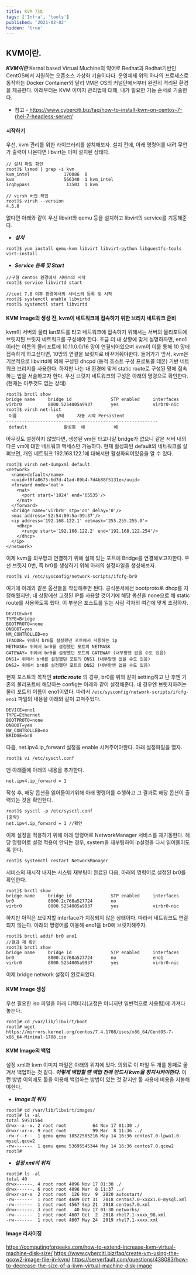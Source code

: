 ```yaml
---
title: KVM 기초
tags: ['Infra', 'tools']
published: '2021-02-02'
hidden: 'true'
---
```


## KVM이란.
***KVM이란*** Kernal based Virtual Muchine의 약어로 Redhat과 Redhat기반인 CentOS에서 지원하는 오픈소스 가상화 기술이다다. 운영체제 위의 하나의 프로세스로 동작하는 Docker Container와 달리 VM은 OS의 커널단에서부터 완전히 격리된 환경을 제공한다. 아래부터는 KVM 이미지 관리법에 대해, 내가 필요한 기능 순서로 기술한다.

+ 참고 - https://www.cyberciti.biz/faq/how-to-install-kvm-on-centos-7-rhel-7-headless-server/

#### 시작하기
우선, kvm 관리를 위한 라이브러리를 설치해보자. 설치 전에, 아래 명령어를 내려 무언가 출력이 나온다면 libvirt는 이미 설치된 상태다.
```
// 설치 파일 확인
root]$ lsmod | grep -i kvm
kvm_intel             170086  0
kvm                   566340  1 kvm_intel
irqbypass              13503  1 kvm

// virsh 버전 확인
root]$ virsh --version
4.5.0
```
없다면 아래와 같이 우선 libvirt와 qemu 등을 설치하고 libvirt의 service를 기동해준다.
+ ***설치***
```
root]$ yum install qemu-kvm libvirt libvirt-python libguestfs-tools virt-install
```
+ ***Service 등록 및 Start***
```
//구형 centos 환경에서 서비스의 시작
root]$ service libvirtd start  

//cent 7.8 이후 환경에서의 서비스의 등록 및 시작
root]$ systemctl enable libvirtd
root]$ systemctl start libvirtd
```

#### KVM Image의 생성 전, kvm이 네트워크에 접속하기 위한 브리치 네트워크 준비

kvm이 서버의 물리 lan포트를 타고 네트워크에 접속하기 위해서는 서버의 물리포트에 브릿지된 브릿지 네트워크를 구성해야 한다. 조금 더 내 상황에 맞게 설명하자면, eno1이라는 이름의 물리포트에 10.11.0.0/16 망이 연결되어있으며 kvm이 이를 통해 10 망에 접속하게 하고싶다면, 10망의 연결을 브릿지로 바꾸어줘야한다. 들어가기 앞서, kvm은 기본적으로 libvirtd에 의해 구성된 dhcpd (동적 호스트 구성 프로토콜 데몬) 기반 네트워크 브리지를 사용한다. 하지만 나는 내 환경에 맞게 static route로 구성된 망에 접속하는 법을 서술하고자 한다. 우선 브릿지 네트워크의 구성은 아래의 명령으로 확인한다. (현재는 아무것도 없는 상태)
```
root]$ brctl show
bridge name     bridge id               STP enabled     interfaces
virbr0          8000.5254005a9937       yes             virbr0-nic
root]$ virsh net-list
 이름               상태     자동 시작 Persistent
----------------------------------------------------------
 default              활성화  예           예
```
아무것도 설정하지 않았다면, 생성된 vm은 타고나갈 bridge가 없으니 같은 서버 내의 다른 vm에 대한 네트워크 액세스만 가능하다. 현재 활성화된 default의 네트워크를 살펴보면, 개인 네트워크 192.168.122.1에 대해서만 활성화되어있음을 알 수 있다.
```
root]$ virsh net-dumpxml default
<network>
  <name>default</name>
  <uuid>f8fa8675-6d7d-41ad-89b4-7d4b88f5131e</uuid>
  <forward mode='nat'>
    <nat>
      <port start='1024' end='65535'/>
    </nat>
  </forward>
  <bridge name='virbr0' stp='on' delay='0'/>
  <mac address='52:54:00:5a:99:37'/>
  <ip address='192.168.122.1' netmask='255.255.255.0'>
    <dhcp>
      <range start='192.168.122.2' end='192.168.122.254'/>
    </dhcp>
  </ip>
</network>
```
이제 kvm을 외부망과 연결하기 위해 실제 있는 포트에 Bridge를 연결해보고자한다. 우선 브릿지 0번, 즉 br0를 생성하기 위해 아래의 설정파일을 생성해보자.
```
root]$ vi /etc/sysconfig/network-scripts/ifcfg-br0
```
여기에 아래와 같은 옵션들을 작성해주면 된다. 공식문서에선 bootproto로 dhcp를 지정해줬지만, 내 상황에선 고정된 IP를 사용할 것이기에 해당 옵션을 none으로 해 static route를 사용하도록 했다. 이 부분은 포스트를 읽는 사람 각자의 여건에 맞게 조정하자.
```
DEVICE=br0
TYPE=Bridge
BOOTPROTO=none
ONBOOT=yes
NM_CONTROLLED=no
IPADDR= 위에서 br0를 설정했던 포트에서 사용하는 ip
NETMASK= 위에서 br0를 설정했던 포트의 NETMASK
GATEWAY= 위에서 br0를 설정했던 포트의 GATEWAY (내부망엔 없을 수도 있음)
DNS1= 위에서 br0를 설정했던 포트의 DNS1 (내부망엔 없을 수도 있음)
DNS2= 위에서 br0를 설정했던 포트의 DNS2 (내부망엔 없을 수도 있음)
```
현재 포스트의 목적인 ***static route*** 의 경우, br0를 위와 같이 setting하고 난 후엔 기존의 물리포트에 해당하는 config는 아래와 같이 설정해준다. 내 경우엔 브릿지하려는 물리 포트의 이름이 eno1이였다. 따라서 ```/etc/sysconfig/network-scripts/ifcfg-eno1``` 파일의 내용을 아래와 같이 고쳐주었다.
```
DEVICE=eno1
TYPE=Ethernet
BOOTPROTO=none
ONBOOT=yes
NW_CONTROLLED=no
BRIDGE=br0
```
다음, net.ipv4.ip_forward 설정을 enable 시켜주어야한다. 아래 설정파일을 열자.
```
root]$ vi /etc/sysctl.conf
```
맨 아래줄에 아래의 내용을 추가한다.
```
net.ipv4.ip_forward = 1
```
작성 후, 해당 옵션을 읽어들이기위해 아래 명령어를 수행하고 그 결과로 해당 옵션이 출력되는 것을 확인한다.
```
root]$ sysctl -p /etc/sysctl.conf
{중략}
net.ipv4.ip_forward = 1 //확인
```
이제 설정을 적용하기 위해 아래 명령어로 NetworkManager 서비스를 재기동한다. 해당 명령어로 설정 적용이 안되는 경우, system을 재부팅하여 ip설정을 다시 읽어들이도록 한다.
```
root]$ systemctl restart NetworkManager
```
서비스의 재시작 내지는 시스템 재부팅이 완료된 다음, 아래의 명령어로 설정된 br0를 확인한다.
```
root]$ brctl show
bridge name     bridge id               STP enabled     interfaces
br0             8000.2c768a527724       no              
virbr0          8000.5254005a9937       yes             virbr0-nic
```
하지만 아직은 브릿지할 interface가 지정되지 않은 상태이다. 따라서 네트워크도 연결되지 않는다. 아래의 명령어를 이용해 eno1을 br0에 브릿지해주자.
```
root]$ brctl addif br0 eno1
//결과 재 확인
root]$ brctl show
bridge name     bridge id               STP enabled     interfaces
br0             8000.2c768a527724       no              eno1
virbr0          8000.5254005a9937       yes             virbr0-nic
```
이제 bridge network 설정이 완료되었다.

#### KVM Image 생성
우선 필요한 iso 파일을 아래 디렉터리(고정은 아니지만 일반적으로 사용됨)에 가져다 놓는다.
```
root]# cd /var/lib/libvirt/boot
root]# wget https://mirrors.kernel.org/centos/7.4.1708/isos/x86_64/CentOS-7-x86_64-Minimal-1708.iso
```

#### KVM Image의 백업
설정 xml과 kvm 이미지 파일은 아래의 위치에 있다. 의외로 이 파일 두 개를 통째로 옮겨서 백업하는 것 같다. ***이렇게 백업할 땐 백업 전에 반드시 kvm을 정지시켜야한다.*** 이런 방법 이외에도 툴을 이용해 백업하는 방법이 있는 것 같지만 툴 사용에 비용을 지불해야한다.
+ ***Image의 위치***
```
root]# cd /var/lib/libvirt/images/
root]# ls -al
total 59511564
drwx--x--x. 2 root root          64 Nov 17 01:30 ./
drwxr-xr-x. 9 root root          99 Mar  8 11:36 ../
-rw-r--r--  1 qemu qemu 18522505216 May 14 16:36 centos7.0-lpwa1.0-mysql.qcow2
-rw-------  1 qemu qemu 53695545344 May 14 16:36 centos7.0.qcow2
root]#
```
+ ***설정 xml의 위치***
```
root]# ls -al
total 40
drwx------. 4 root root 4096 Nov 17 01:30 ./
drwx------. 6 root root 4096 Mar  8 11:37 ../
drwxr-xr-x  2 root root  126 Nov  9  2020 autostart/
-rw-------  1 root root 4609 Oct 31  2018 centos7.0-xxxx1.0-mysql.xml
-rw-------  1 root root 4567 Sep 21  2018 centos7.0.xml
drwx------. 3 root root   40 Nov 17 01:30 networks/
-rw-------  1 root root 4607 Oct  2  2018 rhel7.1-xxxx_98.xml
-rw-------  1 root root 4607 May 24  2019 rhel7.1-xxxx.xml
```

#### Image 리사이징
https://computingforgeeks.com/how-to-extend-increase-kvm-virtual-machine-disk-size/
https://www.cyberciti.biz/faq/create-vm-using-the-qcow2-image-file-in-kvm/
https://serverfault.com/questions/438083/how-to-decrease-the-size-of-a-kvm-virtual-machine-disk-image
